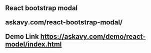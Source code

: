 <h2>React bootstrap modal</h>

askavy.com/react-bootstrap-modal/

Demo Link https://askavy.com/demo/react-model/index.html

